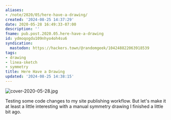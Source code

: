 ```yaml
---
aliases:
- /note/2020/05/here-have-a-drawing/
created: '2024-08-25 14:37:29'
date: 2020-05-28 16:49:33-07:00
description: ''
fname: pub.post.2020.05.here-have-a-drawing
id: ydmoqogdu109nhyo4oh4su6
syndication:
  mastodon: https://hackers.town/@randomgeek/104248822063918539
tags:
- drawing
- linea-sketch
- symmetry
title: Here Have a Drawing
updated: '2024-08-25 14:38:15'
---
```


![cover-2020-05-28.jpg](assets/img/2020/cover-2020-05-28.jpg)

Testing some code changes to my site publishing workflow. But let's make it at least a little interesting with a manual symmetry drawing I finished a little bit ago.